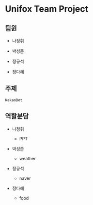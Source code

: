 # Unifox Team Project

## 팀원 
* 나정휘

* 박성준

* 정규석

* 정다혜

## 주제
```
KakaoBot
```

## 역할분담
* 나정휘

  * PPT

* 박성준

  * weather

* 정규석

  * naver

* 정다혜
 
  * food
